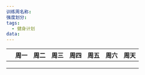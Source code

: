 ```yaml
---
训练周名称: 
强度划分: 
tags:
  - 健身计划
data:
---
```


|     | 周一  | 周二  | 周三  | 周四  | 周五  | 周六  | 周天  |
| --- | --- | --- | --- | --- | --- | --- | --- |
|     |     |     |     |     |     |     |     |
|     |     |     |     |     |     |     |     |
|     |     |     |     |     |     |     |     |
